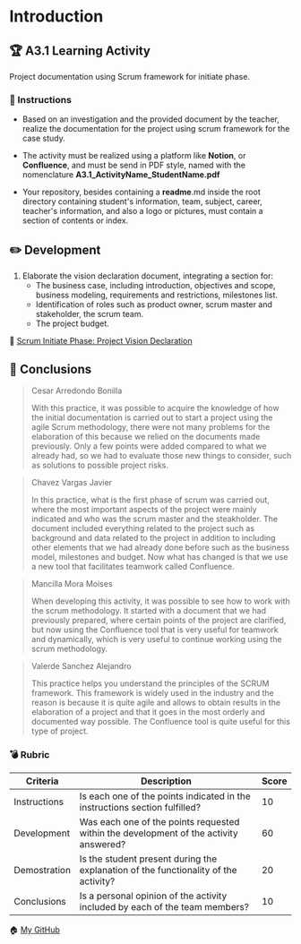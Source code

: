 # Introduction

## :trophy: A3.1 Learning Activity
Project documentation using Scrum framework for initiate phase.

### :blue_book: Instructions

* Based on an investigation and the provided document by the teacher, realize the documentation for the project using scrum framework for the case study.

* The activity must be realized using a platform like **Notion**, or **Confluence**, and must be send in PDF style, named with the nomenclature **A3.1_ActivityName_StudentName.pdf**

* Your repository, besides containing a **readme**.md inside the root directory containing student's information, team, subject, career, teacher's information, and also a logo or pictures, must contain a section of contents or index.

## :pencil2: Development

1. Elaborate the vision declaration document, integrating a section for:
    - The business case, including introduction, objectives and scope, business modeling, requirements and restrictions, milestones list.
    - Identification of roles such as product owner, scrum master and stakeholder, the scrum team.
    - The project budget.

:page_facing_up: [Scrum Initiate Phase: Project Vision Declaration](https://github.com/CesarArred/Analisis_Avanzado_de_Software/blob/main/pdf/A3.1_ScrumsFirstPhase_Arredondo%20Bonilla%20Cesar.pdf)

## :paperclip: Conclusions

> Cesar Arredondo Bonilla
>
> With this practice, it was possible to acquire the knowledge of how the initial documentation is carried out to start a project using the agile Scrum methodology, there were not many problems for the elaboration of this because we relied on the documents made previously. Only a few points were added compared to what we already had, so we had to evaluate those new things to consider, such as solutions to possible project risks.

> Chavez Vargas Javier 
>
>In this practice, what is the first phase of scrum was carried out, where the most important aspects of the project were mainly indicated and who was the scrum master and the steakholder. The document included everything related to the project such as background and data related to the project in addition to including other elements that we had already done before such as the business model, milestones and budget. Now what has changed is that we use a new tool that facilitates teamwork called Confluence.

> Mancilla Mora Moises 
>
> When developing this activity, it was possible to see how to work with the scrum methodology. It started with a document that we had previously prepared, where certain points of the project are clarified, but now using the Confluence tool that is very useful for teamwork and dynamically, which is very useful to continue working using the scrum methodology.

> Valerde Sanchez Alejandro
>
>This practice helps you understand the principles of the SCRUM framework. This framework is widely used in the industry and the reason is because it is quite agile and allows to obtain results in the elaboration of a project and that it goes in the most orderly and documented way possible. The Confluence tool is quite useful for this type of project.


### :bomb: Rubric

| Criteria | Description | Score |
| ------------- | -------------------------------------------------------------------------------------------- | ------- |
| Instructions | Is each one of the points indicated in the instructions section fulfilled? | 10 |
| Development | Was each one of the points requested within the development of the activity answered? | 60 |
| Demostration | Is the student present during the explanation of the functionality of the activity? | 20 |
| Conclusions | Is a personal opinion of the activity included by each of the team members? | 10 |

:house: [My GitHub](https://github.com/JavierChavez/AnalisisSoftwareJavierCV)

